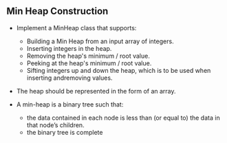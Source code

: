 ## Min Heap Construction

- Implement a MinHeap class that supports:  
  * Building a Min Heap from an input array of integers.
  * Inserting integers in the heap.
  * Removing the heap's minimum / root value.
  * Peeking at the heap's minimum / root value.
  * Sifting integers up and down the heap, which is to be used when inserting andremoving values.

- The heap should be represented in the form of an array.

- A min-heap is a binary tree such that:
  * the data contained in each node is less than (or equal to) the data in that node’s children.
  * the binary tree is complete